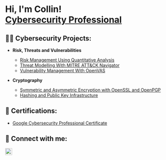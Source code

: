 <h1>Hi, I'm Collin! <br/><a href="https://www.linkedin.com/in/cybercollinlittle/">Cybersecurity Professional</a>

<h2>👨‍💻 Cybersecurity Projects:</h2>

- <b>Risk, Threats and Vulnerabilities</b>
  - [Risk Management Using Quantitative Analysis](https://github.com/joshmadakor1/Algorithms-Practice)
  - [Threat Modelling With MITRE ATT&CK Navigator](https://github.com/joshmadakor1/Algorithms-Practice)
  - [Vulnerability Management With OpenVAS](https://github.com/cybercollin/VulnMgmtLab)
  
- <b>Cryptography</b>
  - [Symmetric and Asymmetric Encryption with OpenSSL and OpenPGP](https://github.com/joshmadakor1/Algorithms-Practice)
  - [Hashing and Public Key Infrastructure](https://github.com/joshmadakor1/Algorithms-Practice)

<h2>📜 Certifications:</h2>

- [Google Cybersecurity Professional Certificate](https://coursera.org/share/ba1b2c907ed9ac8241cab99c38f86006)

<h2> 🤳 Connect with me:</h2>

[<img align="left" alt="Collin Little | LinkedIn" width="22px" src="https://cdn.jsdelivr.net/npm/simple-icons@v3/icons/linkedin.svg" />][linkedin]

[linkedin]: https://linkedin.com/in/cybercollinlittle
